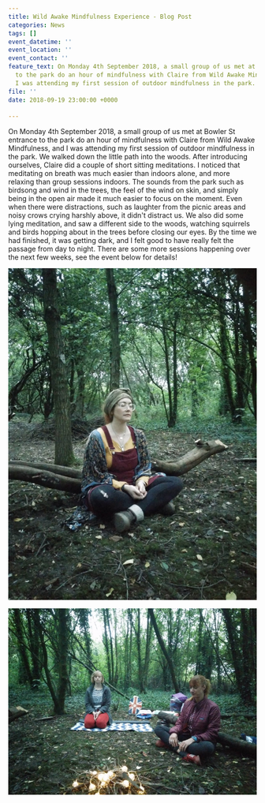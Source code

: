 ```yaml
---
title: Wild Awake Mindfulness Experience - Blog Post
categories: News
tags: []
event_datetime: ''
event_location: ''
event_contact: ''
feature_text: On Monday 4th September 2018, a small group of us met at Bowler St entrance
  to the park do an hour of mindfulness with Claire from Wild Awake Mindfulness, and
  I was attending my first session of outdoor mindfulness in the park.
file: ''
date: 2018-09-19 23:00:00 +0000

---
```

On Monday 4th September 2018, a small group of us met at Bowler St entrance to the park do an hour of mindfulness with Claire from Wild Awake Mindfulness, and I was attending my first session of outdoor mindfulness in the park. We walked down the little path into the woods. After introducing ourselves, Claire did a couple of short sitting meditations. I noticed that meditating on breath was much easier than indoors alone, and more relaxing than group sessions indoors. The sounds from the park such as birdsong and wind in the trees, the feel of the wind on skin, and simply being in the open air made it much easier to focus on the moment. Even when there were distractions, such as laughter from the picnic areas and noisy crows crying harshly above, it didn't distract us. We also did some lying meditation, and saw a different side to the woods, watching squirrels and birds hopping about in the trees before closing our eyes. By the time we had finished, it was getting dark, and I felt good to have really felt the passage from day to night. There are some more sessions happening over the next few weeks, see the event below for details!

![](/uploads/wildawake-mindfulness-sept-2018-1.jpg)

![](/uploads/wildawake-mindfulness-sept-2018.jpg)